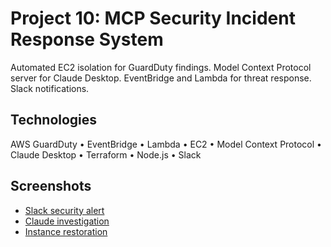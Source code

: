 # Project 10: MCP Security Incident Response System

Automated EC2 isolation for GuardDuty findings. Model Context Protocol server for Claude Desktop. EventBridge and Lambda for threat response. Slack notifications.

## Technologies

AWS GuardDuty • EventBridge • Lambda • EC2 • Model Context Protocol • Claude Desktop • Terraform • Node.js • Slack

## Screenshots

- [Slack security alert](screenshots/slack-message.png)
- [Claude investigation](screenshots/claude-investigation.png)
- [Instance restoration](screenshots/claude-restore.png)